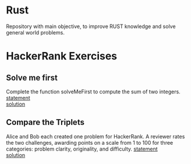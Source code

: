 # Rust
Repository with main objective, to improve RUST knowledge and solve general world problems.
# HackerRank Exercises
## Solve me first
Complete the function solveMeFirst to compute the sum of two integers.  
[statement](https://www.hackerrank.com/challenges/solve-me-first/problem)   
[solution](https://github.com/juanudk/Rust/blob/main/algorithms/solve-me-first.rs)  

## Compare the Triplets
Alice and Bob each created one problem for HackerRank. A reviewer rates the two challenges, awarding points on a scale from 1 to 100 for three categories: problem clarity, originality, and difficulty.
[statement](https://www.hackerrank.com/challenges/compare-the-triplets/problem)   
[solution](https://github.com/juanudk/Rust/blob/main/algorithms/compare-the-triplets.rs) 
